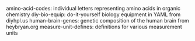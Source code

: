 amino-acid-codes: individual letters representing amino acids in organic chemistry
diy-bio-equip: do-it-yourself biology equipment in YAML from diyhpl.us
human-brain-genes: genetic composition of the human brain from heybryan.org
measure-unit-defines: definitions for various measurement units
